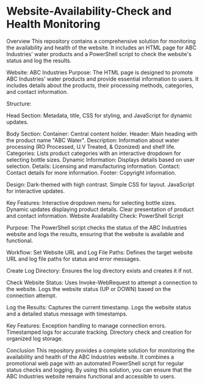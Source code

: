# Website-Availability-Check and Health Monitoring

Overview
This repository contains a comprehensive solution for monitoring the availability and health of the website. It includes an HTML page for ABC Industries' water products and a PowerShell script to check the website's status and log the results.

Website: ABC Industries
Purpose: The HTML page is designed to promote ABC Industries' water products and provide essential information to users. It includes details about the products, their processing methods, categories, and contact information.

Structure:

Head Section:
Metadata, title, CSS for styling, and JavaScript for dynamic updates.

Body Section:
Container: Central content holder.
Header: Main heading with the product name "ABC Water".
Description: Information about water processing (RO Processed, U.V Treated, & Ozonized) and shelf life.
Categories: Lists product categories with an interactive dropdown for selecting bottle sizes.
Dynamic Information: Displays details based on user selection.
Details: Licensing and manufacturing information.
Contact: Contact details for more information.
Footer: Copyright information.

Design:
Dark-themed with high contrast.
Simple CSS for layout.
JavaScript for interactive updates.

Key Features:
Interactive dropdown menu for selecting bottle sizes.
Dynamic updates displaying product details.
Clear presentation of product and contact information.
Website Availability Check: PowerShell Script

Purpose: The PowerShell script checks the status of the ABC Industries website and logs the results, ensuring that the website is available and functional.

Workflow:
Set Website URL and Log File Paths:
Defines the target website URL and log file paths for status and error messages.

Create Log Directory:
Ensures the log directory exists and creates it if not.

Check Website Status:
Uses Invoke-WebRequest to attempt a connection to the website.
Logs the website status (UP or DOWN) based on the connection attempt.

Log the Results:
Captures the current timestamp.
Logs the website status and a detailed status message with timestamps.


Key Features:
Exception handling to manage connection errors.
Timestamped logs for accurate tracking.
Directory check and creation for organized log storage.

Conclusion
This repository provides a complete solution for monitoring the availability and health of the ABC Industries website. It combines a promotional web page with an automated PowerShell script for regular status checks and logging. By using this solution, you can ensure that the ABC Industries website remains functional and accessible to users.
